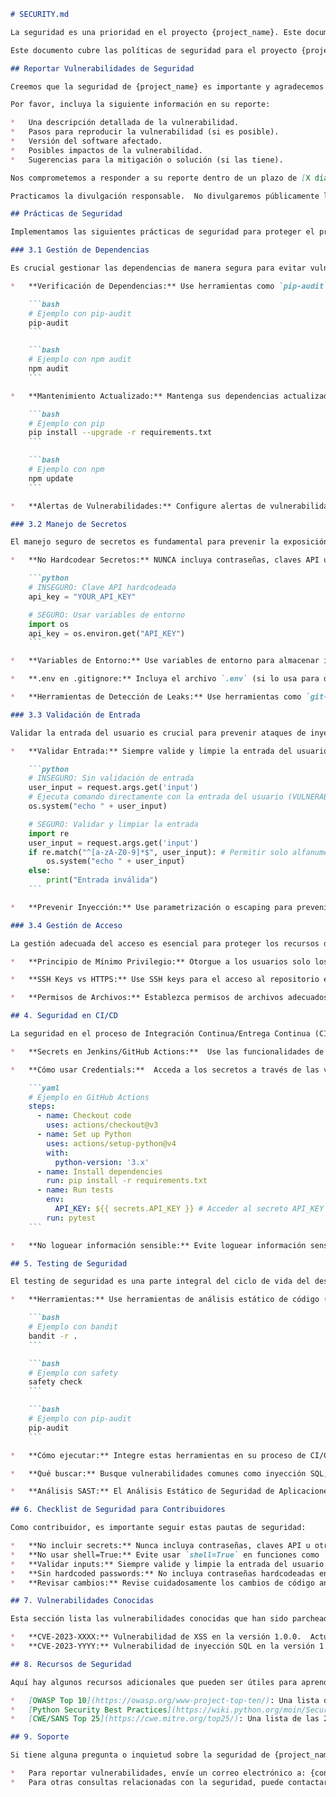 ```markdown
# SECURITY.md

La seguridad es una prioridad en el proyecto {project_name}. Este documento describe nuestras prácticas de seguridad, cómo reportar vulnerabilidades de manera responsable y otra información importante relacionada con la seguridad.

Este documento cubre las políticas de seguridad para el proyecto {project_name}, incluyendo cómo reportar vulnerabilidades, las prácticas de seguridad que seguimos, y las vulnerabilidades conocidas y mitigaciones.

## Reportar Vulnerabilidades de Seguridad

Creemos que la seguridad de {project_name} es importante y agradecemos la ayuda de la comunidad para identificar y resolver vulnerabilidades. Si descubre una vulnerabilidad de seguridad, **NO cree un issue público**. En su lugar, envíe un correo electrónico directamente a: {contact_email}.

Por favor, incluya la siguiente información en su reporte:

*   Una descripción detallada de la vulnerabilidad.
*   Pasos para reproducir la vulnerabilidad (si es posible).
*   Versión del software afectado.
*   Posibles impactos de la vulnerabilidad.
*   Sugerencias para la mitigación o solución (si las tiene).

Nos comprometemos a responder a su reporte dentro de un plazo de [X días/horas] para acusar recibo del informe y proporcionar una estimación del tiempo necesario para investigar y corregir la vulnerabilidad.

Practicamos la divulgación responsable.  No divulgaremos públicamente la vulnerabilidad hasta que se haya investigado, parcheado y probado adecuadamente.  Trabajaremos con usted para coordinar la divulgación pública una vez que la vulnerabilidad haya sido abordada.  Agradecemos su cooperación y discreción.

## Prácticas de Seguridad

Implementamos las siguientes prácticas de seguridad para proteger el proyecto {project_name} y sus usuarios:

### 3.1 Gestión de Dependencias

Es crucial gestionar las dependencias de manera segura para evitar vulnerabilidades introducidas por bibliotecas de terceros.

*   **Verificación de Dependencias:** Use herramientas como `pip-audit` (para Python) o `npm audit` (para Node.js) para escanear sus dependencias en busca de vulnerabilidades conocidas.

    ```bash
    # Ejemplo con pip-audit
    pip-audit
    ```

    ```bash
    # Ejemplo con npm audit
    npm audit
    ```

*   **Mantenimiento Actualizado:** Mantenga sus dependencias actualizadas a las últimas versiones para corregir vulnerabilidades conocidas.

    ```bash
    # Ejemplo con pip
    pip install --upgrade -r requirements.txt
    ```

    ```bash
    # Ejemplo con npm
    npm update
    ```

*   **Alertas de Vulnerabilidades:** Configure alertas de vulnerabilidades en plataformas como GitHub para recibir notificaciones cuando se detecten vulnerabilidades en sus dependencias.  GitHub Dependency Graph y Dependabot pueden ayudar con esto.

### 3.2 Manejo de Secretos

El manejo seguro de secretos es fundamental para prevenir la exposición de información sensible.

*   **No Hardcodear Secretos:** NUNCA incluya contraseñas, claves API u otra información sensible directamente en el código.

    ```python
    # INSEGURO: Clave API hardcodeada
    api_key = "YOUR_API_KEY"

    # SEGURO: Usar variables de entorno
    import os
    api_key = os.environ.get("API_KEY")
    ```

*   **Variables de Entorno:** Use variables de entorno para almacenar información sensible y acceder a ella en tiempo de ejecución.

*   **.env en .gitignore:** Incluya el archivo `.env` (si lo usa para desarrollo local) en el archivo `.gitignore` para evitar que se suba al repositorio.

*   **Herramientas de Detección de Leaks:** Use herramientas como `git-secrets` o `trufflehog` para escanear el repositorio en busca de posibles fugas de secretos.

### 3.3 Validación de Entrada

Validar la entrada del usuario es crucial para prevenir ataques de inyección y otros problemas de seguridad.

*   **Validar Entrada:** Siempre valide y limpie la entrada del usuario antes de usarla.

    ```python
    # INSEGURO: Sin validación de entrada
    user_input = request.args.get('input')
    # Ejecuta comando directamente con la entrada del usuario (VULNERABLE A INYECCIÓN DE COMANDOS)
    os.system("echo " + user_input)

    # SEGURO: Validar y limpiar la entrada
    import re
    user_input = request.args.get('input')
    if re.match("^[a-zA-Z0-9]*$", user_input): # Permitir solo alfanumérico
        os.system("echo " + user_input)
    else:
        print("Entrada inválida")
    ```

*   **Prevenir Inyección:** Use parametrización o escaping para prevenir ataques de inyección SQL, inyección de comandos y otros tipos de inyección.

### 3.4 Gestión de Acceso

La gestión adecuada del acceso es esencial para proteger los recursos del proyecto.

*   **Principio de Mínimo Privilegio:** Otorgue a los usuarios solo los permisos necesarios para realizar sus tareas.

*   **SSH Keys vs HTTPS:** Use SSH keys para el acceso al repositorio en lugar de contraseñas (HTTPS) siempre que sea posible.

*   **Permisos de Archivos:** Establezca permisos de archivos adecuados para proteger la información sensible.

## 4. Seguridad en CI/CD

La seguridad en el proceso de Integración Continua/Entrega Continua (CI/CD) es fundamental para evitar la introducción de vulnerabilidades en el código.

*   **Secrets en Jenkins/GitHub Actions:**  Use las funcionalidades de gestión de secretos proporcionadas por su plataforma de CI/CD (por ejemplo, "Credentials" en Jenkins o "Secrets" en GitHub Actions) para almacenar de forma segura las credenciales y otra información sensible.

*   **Cómo usar Credentials:**  Acceda a los secretos a través de las variables de entorno que la plataforma de CI/CD proporciona.  Evite hardcodear o loguear las credenciales directamente en los scripts.

    ```yaml
    # Ejemplo en GitHub Actions
    steps:
      - name: Checkout code
        uses: actions/checkout@v3
      - name: Set up Python
        uses: actions/setup-python@v4
        with:
          python-version: '3.x'
      - name: Install dependencies
        run: pip install -r requirements.txt
      - name: Run tests
        env:
          API_KEY: ${{ secrets.API_KEY }} # Acceder al secreto API_KEY
        run: pytest
    ```

*   **No loguear información sensible:** Evite loguear información sensible (como contraseñas, claves API, etc.) en los registros de CI/CD.  Si necesita depurar, use logs temporales y asegúrese de eliminarlos después.

## 5. Testing de Seguridad

El testing de seguridad es una parte integral del ciclo de vida del desarrollo de software seguro.

*   **Herramientas:** Use herramientas de análisis estático de código (SAST) y análisis dinámico de código (DAST) para identificar vulnerabilidades en su código.  Ejemplos de herramientas incluyen `bandit` (para Python), `safety` (para Python), y `pip-audit` (para Python).

    ```bash
    # Ejemplo con bandit
    bandit -r .
    ```

    ```bash
    # Ejemplo con safety
    safety check
    ```

    ```bash
    # Ejemplo con pip-audit
    pip-audit
    ```

*   **Cómo ejecutar:** Integre estas herramientas en su proceso de CI/CD para realizar pruebas de seguridad automatizadas.

*   **Qué buscar:** Busque vulnerabilidades comunes como inyección SQL, cross-site scripting (XSS), y desbordamiento de búfer.

*   **Análisis SAST:** El Análisis Estático de Seguridad de Aplicaciones (SAST) examina el código fuente en busca de posibles vulnerabilidades sin ejecutar el programa.

## 6. Checklist de Seguridad para Contribuidores

Como contribuidor, es importante seguir estas pautas de seguridad:

*   **No incluir secrets:** Nunca incluya contraseñas, claves API u otra información sensible en el código.
*   **No usar shell=True:** Evite usar `shell=True` en funciones como `subprocess.run` en Python, ya que puede ser vulnerable a inyección de comandos.
*   **Validar inputs:** Siempre valide y limpie la entrada del usuario antes de usarla.
*   **Sin hardcoded passwords:** No incluya contraseñas hardcodeadas en el código.
*   **Revisar cambios:** Revise cuidadosamente los cambios de código antes de fusionarlos para detectar posibles vulnerabilidades.

## 7. Vulnerabilidades Conocidas

Esta sección lista las vulnerabilidades conocidas que han sido parcheadas en versiones anteriores de {project_name}.

*   **CVE-2023-XXXX:** Vulnerabilidad de XSS en la versión 1.0.0.  Actualice a la versión 1.0.1 o superior para corregir esta vulnerabilidad.
*   **CVE-2023-YYYY:** Vulnerabilidad de inyección SQL en la versión 1.1.0.  Actualice a la versión 1.1.1 o superior para corregir esta vulnerabilidad.

## 8. Recursos de Seguridad

Aquí hay algunos recursos adicionales que pueden ser útiles para aprender más sobre seguridad de software:

*   [OWASP Top 10](https://owasp.org/www-project-top-ten/): Una lista de las 10 vulnerabilidades web más críticas.
*   [Python Security Best Practices](https://wiki.python.org/moin/Security):  Guía de seguridad para desarrolladores de Python.
*   [CWE/SANS Top 25](https://cwe.mitre.org/top25/): Una lista de las 25 debilidades de software más peligrosas.

## 9. Soporte

Si tiene alguna pregunta o inquietud sobre la seguridad de {project_name}, no dude en ponerse en contacto con nosotros.

*   Para reportar vulnerabilidades, envíe un correo electrónico a: {contact_email}.
*   Para otras consultas relacionadas con la seguridad, puede contactarnos directamente.
```